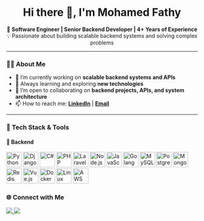 <h1 align="center">Hi there 👋, I'm Mohamed Fathy</h1>

<p align="center">
  🔧 <strong>Software Engineer | Senior Backend Developer | 4+ Years of Experience</strong><br>
  💡 Passionate about building scalable backend systems and solving complex problems
</p>

---

### 👨‍💻 About Me

- 🔭 I’m currently working on **scalable backend systems and APIs**
- 🌱 Always learning and exploring **new technologies**
- 👯 I’m open to collaborating on **backend projects, APIs, and system architecture**
- 📫 How to reach me: **[LinkedIn](https://www.linkedin.com/in/mohamed-fathy-abdelaziz/)** | **[Email](mailto:mohamedfathy8844@gmail.com)**

---
### 🚀 Tech Stack & Tools

#### 🧠 Backend
<p align="left">
  <img src="https://cdn.jsdelivr.net/gh/devicons/devicon/icons/python/python-original.svg" width="40" alt="Python"/>
  <img src="https://cdn.jsdelivr.net/gh/devicons/devicon/icons/django/django-plain.svg" width="40" alt="Django"/>
  <img src="https://cdn.jsdelivr.net/gh/devicons/devicon/icons/csharp/csharp-original.svg" width="40" alt="C#"/>
  <img src="https://cdn.jsdelivr.net/gh/devicons/devicon/icons/php/php-original.svg" width="40" alt="PHP"/>
  <img src="https://cdn.jsdelivr.net/gh/devicons/devicon/icons/laravel/laravel-plain.svg" width="40" alt="Laravel"/>
  <img src="https://cdn.jsdelivr.net/gh/devicons/devicon/icons/nodejs/nodejs-original.svg" width="40" alt="Node.js"/>
  <img src="https://cdn.jsdelivr.net/gh/devicons/devicon/icons/javascript/javascript-original.svg" width="40" alt="JavaScript"/>
  <img src="https://cdn.jsdelivr.net/gh/devicons/devicon/icons/go/go-original.svg" width="40" alt="Golang"/>
  <img src="https://cdn.jsdelivr.net/gh/devicons/devicon/icons/mysql/mysql-original.svg" width="40" alt="MySQL"/>
  <img src="https://cdn.jsdelivr.net/gh/devicons/devicon/icons/postgresql/postgresql-original.svg" width="40" alt="PostgreSQL"/>
  <img src="https://cdn.jsdelivr.net/gh/devicons/devicon/icons/mongodb/mongodb-original.svg" width="40" alt="MongoDB"/>
  <img src="https://cdn.jsdelivr.net/gh/devicons/devicon/icons/redis/redis-original.svg" width="40" alt="Redis"/>
  <img src="https://cdn.jsdelivr.net/gh/devicons/devicon/icons/vuejs/vuejs-original.svg" width="40" alt="Vue.js"/>
   <img src="https://cdn.jsdelivr.net/gh/devicons/devicon/icons/docker/docker-original.svg" width="40" alt="Docker"/>
  <img src="https://cdn.jsdelivr.net/gh/devicons/devicon/icons/linux/linux-original.svg" width="40" alt="Linux"/>
  <img src="https://cdn.jsdelivr.net/gh/devicons/devicon/icons/amazonwebservices/amazonwebservices-original.svg" width="40" alt="AWS"/>
</p>

### 🌐 Connect with Me

<p align="left">
  <a href="https://www.linkedin.com/in/mohamed-fathy-abdelaziz/" target="_blank">
    <img src="https://img.shields.io/badge/-LinkedIn-blue?style=flat-square&logo=linkedin" />
  </a>
  <a href="mailto:mohamedfathy8844@gmail.com">
    <img src="https://img.shields.io/badge/-Email-red?style=flat-square&logo=gmail&logoColor=white" />
  </a>
</p>
